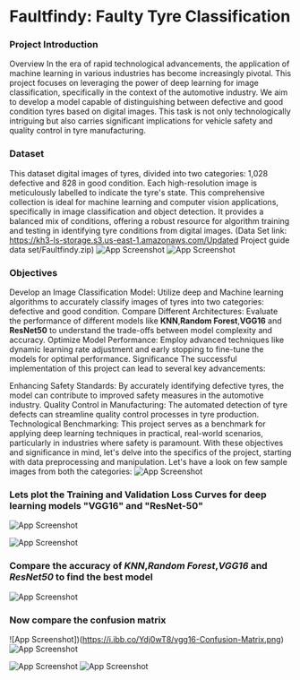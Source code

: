 
# Faultfindy: Faulty Tyre Classification

### Project Introduction
Overview In the era of rapid technological advancements, the application of machine learning in various industries has become increasingly pivotal. This project focuses on leveraging the power of deep learning for image classification, specifically in the context of the automotive industry. We aim to develop a model capable of distinguishing between defective and good condition tyres based on digital images. This task is not only technologically intriguing but also carries significant implications for vehicle safety and quality control in tyre manufacturing.
### Dataset
This dataset digital images of tyres, divided into two categories: 1,028 defective and 828 in good condition. Each high-resolution image is meticulously labelled to indicate the tyre's state. This comprehensive collection is ideal for machine learning and computer vision applications, specifically in image classification and object detection. It provides a balanced mix of conditions, offering a robust resource for algorithm training and testing in identifying tyre conditions from digital images. 
(Data Set link: https://kh3-ls-storage.s3.us-east-1.amazonaws.com/Updated Project guide data set/Faultfindy.zip)
![App Screenshot](https://i.ibb.co/H2p77qB/Tyre-Condition-Count-Plot.png) ![App Screenshot](https://i.ibb.co/sjq0Pbs/observed-category-proportion.png)

### Objectives
Develop an Image Classification Model: Utilize deep and Machine learning algorithms to accurately classify images of tyres into two categories: defective and good condition. Compare Different Architectures: Evaluate the performance of different models like **KNN**,**Random Forest**,**VGG16** and **ResNet50** to understand the trade-offs between model complexity and accuracy. Optimize Model Performance: Employ advanced techniques like dynamic learning rate adjustment and early stopping to fine-tune the models for optimal performance. Significance The successful implementation of this project can lead to several key advancements:

Enhancing Safety Standards: By accurately identifying defective tyres, the model can contribute to improved safety measures in the automotive industry. Quality Control in Manufacturing: The automated detection of tyre defects can streamline quality control processes in tyre production. Technological Benchmarking: This project serves as a benchmark for applying deep learning techniques in practical, real-world scenarios, particularly in industries where safety is paramount. With these objectives and significance in mind, let's delve into the specifics of the project, starting with data preprocessing and manipulation.
Let's have a look on few sample images from both the categories:
![App Screenshot](https://i.ibb.co/RB2V2VQ/explore-data-Set.png)

### Lets plot the Training and Validation Loss Curves for deep learning models "VGG16" and "ResNet-50" 
![App Screenshot](https://i.ibb.co/LC3xR2L/Training-Validation-Accuracy-for-VGG16.png)

![App Screenshot](https://i.ibb.co/0Vv9y3f/Training-Validation-Accuracy-for-Res-Net-50.png)

### Compare the accuracy of ***KNN***,***Random Forest***,***VGG16*** and ***ResNet50*** to find the best model
![App Screenshot](https://i.ibb.co/YZkyK35/best-model-vgg16.png)

### Now compare the confusion matrix
![App Screenshot])(https://i.ibb.co/Ydj0wT8/vgg16-Confusion-Matrix.png)  ![App Screenshot](https://i.ibb.co/F0gxmMW/resnet-50-Confusion-Matrix.png)

![App Screenshot](https://i.ibb.co/D77t5y2/KNN-Confusion-Matrix.png) ![App Screenshot](https://i.ibb.co/HBdjXyW/Random-Forest-Confusion-Matrix.png)





